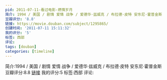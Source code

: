 ```yaml
---
pid: 2011-07-11-看过电影-燃情岁月
简介: 1994 / 美国 / 剧情 爱情 战争 / 爱德华·兹威克 / 布拉德·皮特 安东尼·霍普金斯
豆瓣评分: '8.8'
链接: https://movie.douban.com/subject/1295865/
创建时间: '2011-07-11 15:11:32'
我的评分: '5'
标签: 西部
评论:
tags: [douban]
categories: [timeline]
---
```

简介:1994 / 美国 / 剧情 爱情 战争 / 爱德华·兹威克 / 布拉德·皮特 安东尼·霍普金斯
豆瓣评分:8.8
[链接](https://movie.douban.com/subject/1295865/)
我的评分:5
标签:西部
评论:
